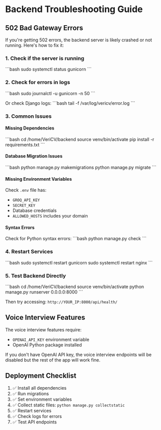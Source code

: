 # Backend Troubleshooting Guide

## 502 Bad Gateway Errors

If you're getting 502 errors, the backend server is likely crashed or not running. Here's how to fix it:

### 1. Check if the server is running

\`\`\`bash
sudo systemctl status gunicorn
\`\`\`

### 2. Check for errors in logs

\`\`\`bash
sudo journalctl -u gunicorn -n 50
\`\`\`

Or check Django logs:
\`\`\`bash
tail -f /var/log/vericv/error.log
\`\`\`

### 3. Common Issues

#### Missing Dependencies
\`\`\`bash
cd /home/VeriCV/backend
source venv/bin/activate
pip install -r requirements.txt
\`\`\`

#### Database Migration Issues
\`\`\`bash
python manage.py makemigrations
python manage.py migrate
\`\`\`

#### Missing Environment Variables
Check `.env` file has:
- `GROQ_API_KEY`
- `SECRET_KEY`
- Database credentials
- `ALLOWED_HOSTS` includes your domain

#### Syntax Errors
Check for Python syntax errors:
\`\`\`bash
python manage.py check
\`\`\`

### 4. Restart Services

\`\`\`bash
sudo systemctl restart gunicorn
sudo systemctl restart nginx
\`\`\`

### 5. Test Backend Directly

\`\`\`bash
cd /home/VeriCV/backend
source venv/bin/activate
python manage.py runserver 0.0.0.0:8000
\`\`\`

Then try accessing: `http://YOUR_IP:8000/api/health/`

## Voice Interview Features

The voice interview features require:
- `OPENAI_API_KEY` environment variable
- OpenAI Python package installed

If you don't have OpenAI API key, the voice interview endpoints will be disabled but the rest of the app will work fine.

## Deployment Checklist

1. ✅ Install all dependencies
2. ✅ Run migrations
3. ✅ Set environment variables
4. ✅ Collect static files: `python manage.py collectstatic`
5. ✅ Restart services
6. ✅ Check logs for errors
7. ✅ Test API endpoints
